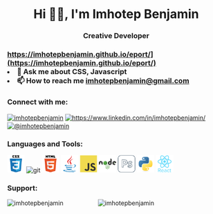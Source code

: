 <h1 align="center">Hi 👋🏾, I'm Imhotep Benjamin</h1>
<h3 align="center">Creative Developer</h3>
<h3 align="left"><a href="imhotepbenjamin.com" target="blank>Click to Visit My Website</a></h3>

- 🔭 I’m currently working on **my ePortfolio and a productivity Chrome
Extension**
- 🌱 I’m currently learning **Javascript, SQL, APIs, and integrating
AI models**
- 👯 I’m looking to collaborate on **productivity apps/extensions**
- 🤝 I’m looking for help with **Javasript and integrating APIs & AI models into
my Chrome extension**
- 👨‍💻 All of my projects are available at
[https://imhotepbenjamin.github.io/eport/](https://imhotepbenjamin.github.io/eport/)
- 💬 Ask me about **CSS, Javascript**
-  📫 How to reach me **imhotepbenjamin@gmail.com**

<h3 align="left">Connect with me:</h3>
<p align="left">
  <a href="https://twitter.com/imhotepbenjamin" target="blank"
    ><img
      align="center"
      src="https://raw.githubusercontent.com/rahuldkjain/github-profile-readme-generator/master/src/images/icons/Social/twitter.svg"
      alt="imhotepbenjamin"
      height="30"
      width="40"
  /></a>
  <a
    href="https://linkedin.com/in/https://www.linkedin.com/in/imhotepbenjamin/"
    target="blank"
    ><img
      align="center"
      src="https://raw.githubusercontent.com/rahuldkjain/github-profile-readme-generator/master/src/images/icons/Social/linked-in-alt.svg"
      alt="https://www.linkedin.com/in/imhotepbenjamin/"
      height="30"
      width="40"
  /></a>
  <a href="https://medium.com/@imhotepbenjamin" target="blank"
    ><img
      align="center"
      src="https://raw.githubusercontent.com/rahuldkjain/github-profile-readme-generator/master/src/images/icons/Social/medium.svg"
      alt="@imhotepbenjamin"
      height="30"
      width="40"
  /></a>
</p>

<h3 align="left">Languages and Tools:</h3>
<p align="left">
    <img
      src="https://raw.githubusercontent.com/devicons/devicon/master/icons/css3/css3-original-wordmark.svg"
      alt="css3"
      width="40"
      height="40"
    />
    <img
      src="https://www.vectorlogo.zone/logos/git-scm/git-scm-icon.svg"
      alt="git"
      width="40"
      height="40"
    />
    <img
      src="https://raw.githubusercontent.com/devicons/devicon/master/icons/html5/html5-original-wordmark.svg"
      alt="html5"
      width="40"
      height="40"
    />
    <img
      src="https://raw.githubusercontent.com/devicons/devicon/master/icons/java/java-original.svg"
      alt="java"
      width="40"
      height="40"
    />
    <img
      src="https://raw.githubusercontent.com/devicons/devicon/master/icons/javascript/javascript-original.svg"
      alt="javascript"
      width="40"
      height="40"
    />
    <img
      src="https://raw.githubusercontent.com/devicons/devicon/master/icons/nodejs/nodejs-original-wordmark.svg"
      alt="nodejs"
      width="40"
      height="40"
    />
    <img
      src="https://raw.githubusercontent.com/devicons/devicon/master/icons/photoshop/photoshop-line.svg"
      alt="photoshop"
      width="40"
      height="40"
    />
    <img
      src="https://raw.githubusercontent.com/devicons/devicon/master/icons/python/python-original.svg"
      alt="python"
      width="40"
      height="40"
    />
    <img
      src="https://raw.githubusercontent.com/devicons/devicon/master/icons/react/react-original-wordmark.svg"
      alt="react"
      width="40"
      height="40"
    />
</p>

<h3 align="left">Support:</h3>
<p>
    <img
      align="left"
      src="https://cdn.buymeacoffee.com/buttons/v2/default-yellow.png"
      height="50"
      width="210"
      alt="imhotepbenjamin" />
    <img
      align="left"
      src="https://cdn.ko-fi.com/cdn/kofi3.png?v=3"
      height="50"
      width="210"
      alt="imhotepbenjamin"
  />
</p>
<br /><br />
